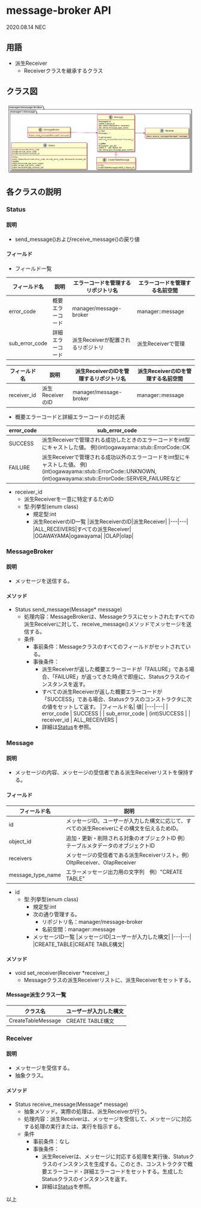 # message-broker API
2020.08.14 NEC

## 用語
* 派生Receiver
  * Receiverクラスを継承するクラス

## クラス図
![](img/out/Message/Message.png)

## 各クラスの説明

### Status
#### 説明
* send_message()およびreceive_message()の戻り値

#### フィールド
* フィールド一覧

|フィールド名|説明|エラーコードを管理するリポジトリ名|エラーコードを管理する名前空間|
|---|---|---|---|
|error_code|概要エラーコード|manager/message-broker|manager::message|
|sub_error_code|詳細エラーコード|派生Receiverが配置されるリポジトリ|派生Receiverで管理|

|フィールド名|説明|派生ReceiverのIDを管理するリポジトリ名|派生ReceiverのIDを管理する名前空間|
|---|---|---|---|
|receiver_id|派生ReceiverのID|manager/message-broker|manager::message|

* 概要エラーコードと詳細エラーコードの対応表

|error_code|sub_error_code|
|---|---|
|SUCCESS|派生Receiverで管理される成功したときのエラーコードをint型にキャストした値。 例)(int)ogawayama::stub::ErrorCode::OK|
|FAILURE|派生Receiverで管理される成功以外のエラーコードをint型にキャストした値。 例)(int)ogawayama::stub::ErrorCode::UNKNOWN,(int)ogawayama::stub::ErrorCode::SERVER_FAILUREなど|

* receiver_id
  * 派生Receiverを一意に特定するためID
  * 型:列挙型(enum class)
    * 規定型:int
    * 派生ReceiverのID一覧
      |派生ReceiverのID|派生Receiver|
      |---|---|
      |ALL_RECEIVERS|すべての派生Receiver|
      |OGAWAYAMA|ogawayama|
      |OLAP|olap|

### MessageBroker
#### 説明
* メッセージを送信する。

#### メソッド
* Status send_message(Message* message)
  * 処理内容：MessageBrokerは、Messageクラスにセットされたすべての派生Receiverに対して、receive_message()メソッドでメッセージを送信する。
  * 条件
    * 事前条件：Messageクラスのすべてのフィールドがセットされている。
    * 事後条件：
      * 派生Receiverが返した概要エラーコードが「FAILURE」である場合、「FAILURE」が返ってきた時点で即座に、Statusクラスのインスタンスを返す。
      * すべての派生Receiverが返した概要エラーコードが「SUCCESS」である場合、Statusクラスのコンストラクタに次の値をセットして返す。
          |フィールド名| 値|
          |---|---|
          | error_code | SUCCESS | 
          | sub_error_code | (int)SUCCESS |
          | receiver_id |  ALL_RECEIVERS |
      * 詳細は[Status](#status)を参照。

### Message
#### 説明
* メッセージの内容、メッセージの受信者である派生Receiverリストを保持する。

#### フィールド
|フィールド名|説明|
|---|---|
|id|メッセージID。ユーザーが入力した構文に応じて、すべての派生Receiverにその構文を伝えるためID。|
|object_id|追加・更新・削除される対象のオブジェクトID 例）テーブルメタデータのオブジェクトID|
|receivers|メッセージの受信者である派生Receiverリスト。例）OltpReceiver、OlapReceiver|
|message_type_name|エラーメッセージ出力用の文字列　例）"CREATE TABLE"|

* id
  * 型:列挙型(enum class)
    * 規定型:int
    * 次の通り管理する。
      * リポジトリ名：manager/message-broker
      * 名前空間：manager::message 
    * メッセージID一覧
      |メッセージID|ユーザーが入力した構文|
      |---|---|
      |CREATE_TABLE|CREATE TABLE構文|

#### メソッド
* void set_receiver(Receiver *receiver_)
  * Messageクラスの派生Receiverリストに、派生Receiverをセットする。

#### Message派生クラス一覧

|クラス名|ユーザーが入力した構文|
|---|---|
|CreateTableMessage|CREATE TABLE構文|

### Receiver
#### 説明
* メッセージを受信する。
* 抽象クラス。

#### メソッド
* Status receive_message(Message* message)
  * 抽象メソッド。実際の処理は、派生Receiverが行う。
  * 処理内容：派生Receiverは、メッセージを受信して、メッセージに対応する処理の実行または、実行を指示する。
  * 条件
    * 事前条件：なし
    * 事後条件：
      * 派生Receiverは、メッセージに対応する処理を実行後、Statusクラスのインスタンスを生成する。このとき、コンストラクタで概要エラーコード・詳細エラーコードをセットする。生成したStatusクラスのインスタンスを返す。
      * 詳細は[Status](#status)を参照。

以上

